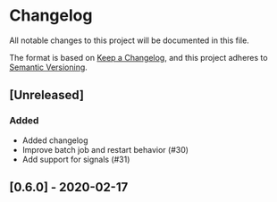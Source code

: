 # Changelog
All notable changes to this project will be documented in this file.

The format is based on [Keep a Changelog](https://keepachangelog.com/en/1.0.0/),
and this project adheres to [Semantic Versioning](https://semver.org/spec/v2.0.0.html).

## [Unreleased]

### Added
- Added changelog
- Improve batch job and restart behavior (#30)
- Add support for signals (#31)

## [0.6.0] - 2020-02-17
